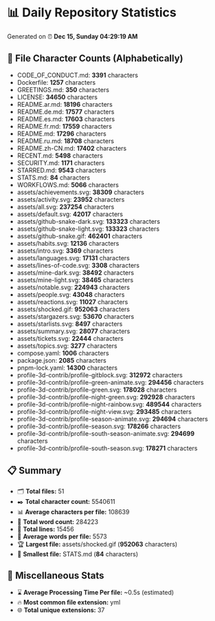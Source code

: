 # 📊 Daily Repository Statistics
Generated on ⏰ **Dec 15, Sunday 04:29:19 AM**

## 📂 File Character Counts (Alphabetically)
- CODE_OF_CONDUCT.md: **3391** characters
- Dockerfile: **1257** characters
- GREETINGS.md: **350** characters
- LICENSE: **34650** characters
- README.ar.md: **18196** characters
- README.de.md: **17577** characters
- README.es.md: **17603** characters
- README.fr.md: **17559** characters
- README.md: **17296** characters
- README.ru.md: **18708** characters
- README.zh-CN.md: **17402** characters
- RECENT.md: **5498** characters
- SECURITY.md: **1171** characters
- STARRED.md: **9543** characters
- STATS.md: **84** characters
- WORKFLOWS.md: **5066** characters
- assets/achievements.svg: **38309** characters
- assets/activity.svg: **23952** characters
- assets/all.svg: **237254** characters
- assets/default.svg: **42017** characters
- assets/github-snake-dark.svg: **133323** characters
- assets/github-snake-light.svg: **133323** characters
- assets/github-snake.gif: **462401** characters
- assets/habits.svg: **12136** characters
- assets/intro.svg: **3369** characters
- assets/languages.svg: **17131** characters
- assets/lines-of-code.svg: **3308** characters
- assets/mine-dark.svg: **38492** characters
- assets/mine-light.svg: **38465** characters
- assets/notable.svg: **224943** characters
- assets/people.svg: **43048** characters
- assets/reactions.svg: **11027** characters
- assets/shocked.gif: **952063** characters
- assets/stargazers.svg: **53670** characters
- assets/starlists.svg: **8497** characters
- assets/summary.svg: **28077** characters
- assets/tickets.svg: **22444** characters
- assets/topics.svg: **3277** characters
- compose.yaml: **1006** characters
- package.json: **2085** characters
- pnpm-lock.yaml: **14300** characters
- profile-3d-contrib/profile-gitblock.svg: **312972** characters
- profile-3d-contrib/profile-green-animate.svg: **294456** characters
- profile-3d-contrib/profile-green.svg: **178028** characters
- profile-3d-contrib/profile-night-green.svg: **292928** characters
- profile-3d-contrib/profile-night-rainbow.svg: **489544** characters
- profile-3d-contrib/profile-night-view.svg: **293485** characters
- profile-3d-contrib/profile-season-animate.svg: **294694** characters
- profile-3d-contrib/profile-season.svg: **178266** characters
- profile-3d-contrib/profile-south-season-animate.svg: **294699** characters
- profile-3d-contrib/profile-south-season.svg: **178271** characters

## 📋 Summary
- 🗂️ **Total files:** 51
- ✒️ **Total character count:** 5540611
- 📊 **Average characters per file:** 108639
- 📝 **Total word count:** 284223
- 🧾 **Total lines:** 15456
- 📐 **Average words per file:** 5573
- 🏆 **Largest file:** assets/shocked.gif (**952063** characters)
- 🥉 **Smallest file:** STATS.md (**84** characters)

## 🌟 Miscellaneous Stats
- ⌛ **Average Processing Time Per file:** ~0.5s (estimated)
- 🔥 **Most common file extension:** yml
- 🌐 **Total unique extensions:** 37
